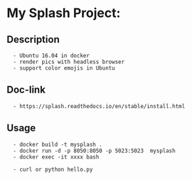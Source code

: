 # My Splash Project:

## Description
```
  - Ubuntu 16.04 in docker
  - render pics with headless browser
  - support color emojis in Ubuntu
```
## Doc-link
```
  - https://splash.readthedocs.io/en/stable/install.html
```  

## Usage
```
  - docker build -t mysplash .
  - docker run -d -p 8050:8050 -p 5023:5023  mysplash
  - docker exec -it xxxx bash

  - curl or python hello.py
```
